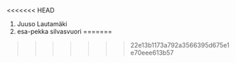 <<<<<<< HEAD
1. Juuso Lautamäki
2. esa-pekka silvasvuori
=======

>>>>>>> 22e13b1173a792a3566395d675e1e70eee613b57
